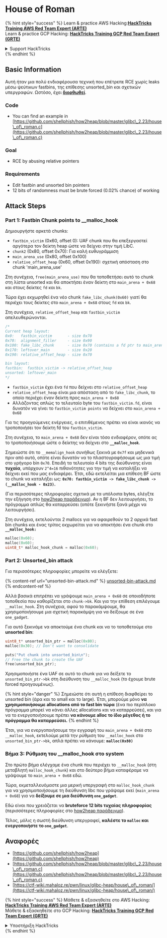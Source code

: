 # House of Roman

{% hint style="success" %}
Learn & practice AWS Hacking:<img src="/.gitbook/assets/arte.png" alt="" data-size="line">[**HackTricks Training AWS Red Team Expert (ARTE)**](https://training.hacktricks.xyz/courses/arte)<img src="/.gitbook/assets/arte.png" alt="" data-size="line">\
Learn & practice GCP Hacking: <img src="/.gitbook/assets/grte.png" alt="" data-size="line">[**HackTricks Training GCP Red Team Expert (GRTE)**<img src="/.gitbook/assets/grte.png" alt="" data-size="line">](https://training.hacktricks.xyz/courses/grte)

<details>

<summary>Support HackTricks</summary>

* Check the [**subscription plans**](https://github.com/sponsors/carlospolop)!
* **Join the** 💬 [**Discord group**](https://discord.gg/hRep4RUj7f) or the [**telegram group**](https://t.me/peass) or **follow** us on **Twitter** 🐦 [**@hacktricks\_live**](https://twitter.com/hacktricks\_live)**.**
* **Share hacking tricks by submitting PRs to the** [**HackTricks**](https://github.com/carlospolop/hacktricks) and [**HackTricks Cloud**](https://github.com/carlospolop/hacktricks-cloud) github repos.

</details>
{% endhint %}

## Basic Information

Αυτή ήταν μια πολύ ενδιαφέρουσα τεχνική που επέτρεπε RCE χωρίς leaks μέσω ψεύτικων fastbins, της επίθεσης unsorted_bin και σχετικών υπεργραφών. Ωστόσο, έχει [**διορθωθεί**](https://sourceware.org/git/?p=glibc.git;a=commitdiff;h=b90ddd08f6dd688e651df9ee89ca3a69ff88cd0c).

### Code

* You can find an example in [https://github.com/shellphish/how2heap/blob/master/glibc\_2.23/house\_of\_roman.c](https://github.com/shellphish/how2heap/blob/master/glibc\_2.23/house\_of\_roman.c)

### Goal

* RCE by abusing relative pointers

### Requirements

* Edit fastbin and unsorted bin pointers
* 12 bits of randomness must be brute forced (0.02% chance) of working

## Attack Steps

### Part 1: Fastbin Chunk points to \_\_malloc\_hook

Δημιουργήστε αρκετά chunks:

* `fastbin_victim` (0x60, offset 0): UAF chunk που θα επεξεργαστεί αργότερα τον δείκτη heap ώστε να δείχνει στην τιμή LibC.
* `chunk2` (0x80, offset 0x70): Για καλή ευθυγράμμιση
* `main_arena_use` (0x80, offset 0x100)
* `relative_offset_heap` (0x60, offset 0x190): σχετική απόσταση στο chunk 'main_arena_use'

Στη συνέχεια, `free(main_arena_use)` που θα τοποθετήσει αυτό το chunk στη λίστα unsorted και θα αποκτήσει έναν δείκτη στο `main_arena + 0x68` και στους δείκτες `fd` και `bk`.

Τώρα έχει εκχωρηθεί ένα νέο chunk `fake_libc_chunk(0x60)` γιατί θα περιέχει τους δείκτες στο `main_arena + 0x68` στους `fd` και `bk`.

Στη συνέχεια, `relative_offset_heap` και `fastbin_victim` απελευθερώνονται.
```c
/*
Current heap layout:
0x0:   fastbin_victim       - size 0x70
0x70:  alignment_filler     - size 0x90
0x100: fake_libc_chunk      - size 0x70 (contains a fd ptr to main_arena + 0x68)
0x170: leftover_main        - size 0x20
0x190: relative_offset_heap - size 0x70

bin layout:
fastbin:  fastbin_victim -> relative_offset_heap
unsorted: leftover_main
*/
```
* &#x20;`fastbin_victim` έχει ένα `fd` που δείχνει στο `relative_offset_heap`
* &#x20;`relative_offset_heap` είναι μια απόσταση από το `fake_libc_chunk`, το οποίο περιέχει έναν δείκτη προς `main_arena + 0x68`
* Αλλάζοντας απλώς το τελευταίο byte του `fastbin_victim.fd`, είναι δυνατόν να γίνει το `fastbin_victim points` να δείχνει στο `main_arena + 0x68`

Για τις προηγούμενες ενέργειες, ο επιτιθέμενος πρέπει να είναι ικανός να τροποποιήσει τον δείκτη fd του `fastbin_victim`.

Στη συνέχεια, το `main_arena + 0x68` δεν είναι τόσο ενδιαφέρον, οπότε ας το τροποποιήσουμε ώστε ο δείκτης να δείχνει στο **`__malloc_hook`**.

Σημειώστε ότι το `__memalign_hook` συνήθως ξεκινά με `0x7f` και μηδενικά πριν από αυτό, οπότε είναι δυνατόν να το πλαστογραφήσουμε ως μια τιμή στο γρήγορο bin `0x70`. Επειδή τα τελευταία 4 bits της διεύθυνσης είναι **τυχαία**, υπάρχουν `2^4=16` πιθανότητες για την τιμή να καταλήξει να δείχνει εκεί που μας ενδιαφέρει. Έτσι, εδώ εκτελείται μια επίθεση BF ώστε το chunk να καταλήξει ως: **`0x70: fastbin_victim -> fake_libc_chunk -> (__malloc_hook - 0x23)`.**

(Για περισσότερες πληροφορίες σχετικά με τα υπόλοιπα bytes, ελέγξτε την εξήγηση στο [how2heap](https://github.com/shellphish/how2heap/blob/master/glibc\_2.23/house\_of\_roman.c)[ παράδειγμα](https://github.com/shellphish/how2heap/blob/master/glibc\_2.23/house\_of\_roman.c)). Αν η BF δεν λειτουργήσει, το πρόγραμμα απλώς θα καταρρεύσει (οπότε ξεκινήστε ξανά μέχρι να λειτουργήσει).

Στη συνέχεια, εκτελούνται 2 mallocs για να αφαιρεθούν τα 2 αρχικά fast bin chunks και ένας τρίτος εκχωρείται για να αποκτήσει ένα chunk στο **`__malloc_hook:`**
```c
malloc(0x60);
malloc(0x60);
uint8_t* malloc_hook_chunk = malloc(0x60);
```
### Part 2: Unsorted\_bin attack

Για περισσότερες πληροφορίες μπορείτε να ελέγξετε:

{% content-ref url="unsorted-bin-attack.md" %}
[unsorted-bin-attack.md](unsorted-bin-attack.md)
{% endcontent-ref %}

Αλλά βασικά επιτρέπει να γράψουμε `main_arena + 0x68` σε οποιαδήποτε τοποθεσία που καθορίζεται στο `chunk->bk`. Και για την επίθεση επιλέγουμε `__malloc_hook`. Στη συνέχεια, αφού το παρακάμψουμε, θα χρησιμοποιήσουμε μια σχετική παρακάμψη για να δείξουμε σε ένα `one_gadget`.

Για αυτό ξεκινάμε να αποκτούμε ένα chunk και να το τοποθετούμε στο **unsorted bin**:
```c
uint8_t* unsorted_bin_ptr = malloc(0x80);
malloc(0x30); // Don't want to consolidate

puts("Put chunk into unsorted_bin\n");
// Free the chunk to create the UAF
free(unsorted_bin_ptr);
```
Χρησιμοποιήστε ένα UAF σε αυτό το chunk για να δείξετε το `unsorted_bin_ptr->bk` στη διεύθυνση του `__malloc_hook` (το έχουμε brute forced προηγουμένως).

{% hint style="danger" %}
Σημειώστε ότι αυτή η επίθεση διαφθείρει το unsorted bin (άρα και το small και το large). Έτσι, μπορούμε μόνο **να χρησιμοποιήσουμε allocations από το fast bin τώρα** (ένα πιο περίπλοκο πρόγραμμα μπορεί να κάνει άλλες allocations και να καταρρεύσει), και για να το ενεργοποιήσουμε πρέπει **να κάνουμε alloc το ίδιο μέγεθος ή το πρόγραμμα θα καταρρεύσει.**
{% endhint %}

Έτσι, για να ενεργοποιήσουμε την εγγραφή του `main_arena + 0x68` στο `__malloc_hook`, εκτελούμε μετά την ρύθμιση του `__malloc_hook` στο `unsorted_bin_ptr->bk`, απλά πρέπει να κάνουμε: **`malloc(0x80)`**

### Βήμα 3: Ρύθμιση του \_\_malloc\_hook στο system

Στο πρώτο βήμα ελέγχαμε ένα chunk που περιέχει το `__malloc_hook` (στη μεταβλητή `malloc_hook_chunk`) και στο δεύτερο βήμα καταφέραμε να γράψουμε το `main_arena + 0x68` εδώ.

Τώρα, εκμεταλλευόμαστε μια μερική υπεργραφή στο `malloc_hook_chunk` για να χρησιμοποιήσουμε τη διεύθυνση libc που γράψαμε εκεί (`main_arena + 0x68`) για να **δείξουμε σε μια διεύθυνση `one_gadget`**.

Εδώ είναι που χρειάζεται να **bruteforce 12 bits τυχαίας πληροφορίας** (περισσότερες πληροφορίες στο [how2heap](https://github.com/shellphish/how2heap/blob/master/glibc\_2.23/house\_of\_roman.c)[ παράδειγμα](https://github.com/shellphish/how2heap/blob/master/glibc\_2.23/house\_of\_roman.c)).

Τέλος, μόλις η σωστή διεύθυνση υπεργραφεί, **καλέστε το `malloc` και ενεργοποιήστε το `one_gadget`**.

## Αναφορές

* [https://github.com/shellphish/how2heap](https://github.com/shellphish/how2heap)
* [https://github.com/shellphish/how2heap/blob/master/glibc\_2.23/house\_of\_roman.c](https://github.com/shellphish/how2heap/blob/master/glibc\_2.23/house\_of\_roman.c)
* [https://ctf-wiki.mahaloz.re/pwn/linux/glibc-heap/house\_of\_roman/](https://ctf-wiki.mahaloz.re/pwn/linux/glibc-heap/house\_of\_roman/)

{% hint style="success" %}
Μάθετε & εξασκηθείτε στο AWS Hacking:<img src="/.gitbook/assets/arte.png" alt="" data-size="line">[**HackTricks Training AWS Red Team Expert (ARTE)**](https://training.hacktricks.xyz/courses/arte)<img src="/.gitbook/assets/arte.png" alt="" data-size="line">\
Μάθετε & εξασκηθείτε στο GCP Hacking: <img src="/.gitbook/assets/grte.png" alt="" data-size="line">[**HackTricks Training GCP Red Team Expert (GRTE)**<img src="/.gitbook/assets/grte.png" alt="" data-size="line">](https://training.hacktricks.xyz/courses/grte)

<details>

<summary>Υποστήριξη HackTricks</summary>

* Ελέγξτε τα [**σχέδια συνδρομής**](https://github.com/sponsors/carlospolop)!
* **Εγγραφείτε στην** 💬 [**ομάδα Discord**](https://discord.gg/hRep4RUj7f) ή στην [**ομάδα telegram**](https://t.me/peass) ή **ακολουθήστε** μας στο **Twitter** 🐦 [**@hacktricks\_live**](https://twitter.com/hacktricks\_live)**.**
* **Μοιραστείτε κόλπα hacking υποβάλλοντας PRs στα** [**HackTricks**](https://github.com/carlospolop/hacktricks) και [**HackTricks Cloud**](https://github.com/carlospolop/hacktricks-cloud) github repos.

</details>
{% endhint %}
